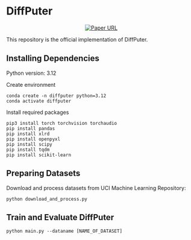 # DiffPuter

<p align="center">
  <!-- <a href="https://github.com/hengruizhang98/tabsyn/blob/main/LICENSE">
    <img alt="GitHub License" src="https://img.shields.io/github/license/hengruizhang98/tabsyn">
  </a> -->
  <a href="https://arxiv.org/abs/2405.20690">
    <img alt="Paper URL" src="https://img.shields.io/badge/arxiv-2405.20690-blue">
  </a>
</p>

This repository is the official implementation of DiffPuter.

## Installing Dependencies

Python version: 3.12

Create environment

```
conda create -n diffputer python=3.12       
conda activate diffputer
```

Install required packages
```
pip3 install torch torchvision torchaudio
pip install pandas
pip install xlrd
pip install openpyxl
pip install scipy
pip install tqdm
pip install scikit-learn
```

## Preparing Datasets
Download and process datasets from UCI Machine Learning Repository:

```
python download_and_process.py
```

## Train and Evaluate DiffPuter
```
python main.py --dataname [NAME_OF_DATASET]
```
